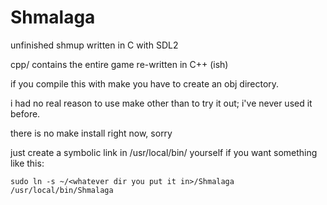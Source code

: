 # Shmalaga

unfinished shmup written in C with SDL2

cpp/ contains the entire game re-written in C++ (ish)

if you compile this with make you have to create an obj directory.

i had no real reason to use make other than to try it out; i've never used it before.

there is no make install right now, sorry

just create a symbolic link in /usr/local/bin/ yourself if you want
something like this:
```
sudo ln -s ~/<whatever dir you put it in>/Shmalaga /usr/local/bin/Shmalaga
```
